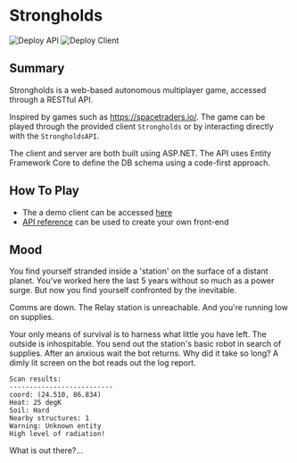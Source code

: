 # Strongholds
![Deploy API](https://github.com/danpodbury/strongholds/actions/workflows/deployAPI.yml/badge.svg)
![Deploy Client](https://github.com/danpodbury/strongholds/actions/workflows/deployClient.yml/badge.svg)
## Summary
Strongholds is a web-based autonomous multiplayer game, accessed through a RESTful API. 

Inspired by games such as https://spacetraders.io/.
The game can be played through the provided client `Strongholds` or by interacting directly with the `StrongholdsAPI`.

The client and server are both built using ASP.NET. 
The API uses Entity Framework Core to define the DB schema using a code-first approach.

## How To Play
- The a demo client can be accessed [here]()
- [API reference]() can be used to create your own front-end

## Mood
You find yourself stranded inside a 'station' on the surface of a distant planet. 
You've worked here the last 5 years without so much as a power surge. 
But now you find yourself confronted by the inevitable.

Comms are down. The Relay station is unreachable. And you're running low on supplies.

Your only means of survival is to harness what little you have left.
The outside is inhospitable. You send out the station's basic robot in search of supplies.
After an anxious wait the bot returns. 
Why did it take so long?
A dimly lit screen on the bot reads out the log report.
```
Scan results:
--------------------------
coord: (24.510, 86.834)
Heat: 25 degK
Soil: Hard
Nearby structures: 1
Warning: Unknown entity
High level of radiation!
```
What is out there?...
